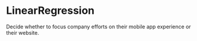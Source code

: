 # LinearRegression
Decide whether to focus company efforts on their mobile app experience or their website.
